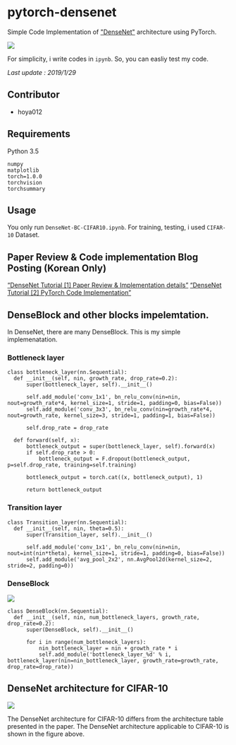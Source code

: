 # pytorch-densenet
Simple Code Implementation of ["DenseNet"](https://arxiv.org/pdf/1608.06993.pdf) architecture using PyTorch.


![](https://github.com/hoya012/pytorch-densenet/blob/master/assets/1.PNG)

For simplicity, i write codes in `ipynb`. So, you can easliy test my code.

*Last update : 2019/1/29*

## Contributor
* hoya012

## Requirements
Python 3.5
```
numpy
matplotlib
torch=1.0.0
torchvision
torchsummary
```

## Usage
You only run `DenseNet-BC-CIFAR10.ipynb`.
For training, testing, i used `CIFAR-10` Dataset.

## Paper Review & Code implementation Blog Posting (Korean Only)
[“DenseNet Tutorial [1] Paper Review & Implementation details”](https://hoya012.github.io/blog/DenseNet-Tutorial-1/)
[“DenseNet Tutorial [2] PyTorch Code Implementation”](https://hoya012.github.io/blog/DenseNet-Tutorial-2/)

## DenseBlock and other blocks impelemtation.
In DenseNet, there are many DenseBlock. This is my simple implemenatation.

### Bottleneck layer
```
class bottleneck_layer(nn.Sequential):
  def __init__(self, nin, growth_rate, drop_rate=0.2):    
      super(bottleneck_layer, self).__init__()
      
      self.add_module('conv_1x1', bn_relu_conv(nin=nin, nout=growth_rate*4, kernel_size=1, stride=1, padding=0, bias=False))
      self.add_module('conv_3x3', bn_relu_conv(nin=growth_rate*4, nout=growth_rate, kernel_size=3, stride=1, padding=1, bias=False))
      
      self.drop_rate = drop_rate
      
  def forward(self, x):
      bottleneck_output = super(bottleneck_layer, self).forward(x)
      if self.drop_rate > 0:
          bottleneck_output = F.dropout(bottleneck_output, p=self.drop_rate, training=self.training)
          
      bottleneck_output = torch.cat((x, bottleneck_output), 1)
      
      return bottleneck_output
```

### Transition layer
```
class Transition_layer(nn.Sequential):
  def __init__(self, nin, theta=0.5):    
      super(Transition_layer, self).__init__()
      
      self.add_module('conv_1x1', bn_relu_conv(nin=nin, nout=int(nin*theta), kernel_size=1, stride=1, padding=0, bias=False))
      self.add_module('avg_pool_2x2', nn.AvgPool2d(kernel_size=2, stride=2, padding=0))
```

### DenseBlock
![](https://github.com/hoya012/pytorch-densenet/blob/master/assets/2.png)
```
class DenseBlock(nn.Sequential):
  def __init__(self, nin, num_bottleneck_layers, growth_rate, drop_rate=0.2):
      super(DenseBlock, self).__init__()
                        
      for i in range(num_bottleneck_layers):
          nin_bottleneck_layer = nin + growth_rate * i
          self.add_module('bottleneck_layer_%d' % i, bottleneck_layer(nin=nin_bottleneck_layer, growth_rate=growth_rate, drop_rate=drop_rate))
```

## DenseNet architecture for CIFAR-10
![](https://github.com/hoya012/pytorch-densenet/blob/master/assets/3.png)

The DenseNet architecture for CIFAR-10 differs from the architecture table presented in the paper. The DenseNet architecture applicable to CIFAR-10 is shown in the figure above.
